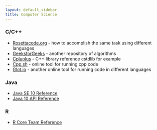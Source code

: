 ```yaml
---
layout: default_sidebar
title: Computer Science
---
```


### C/C++ 
* [Rosettacode.org](http://rosettacode.org/wiki/Category:Programming_Tasks) - how to accomplish the same task using different languages
* [GeeksforGeeks](https://www.geeksforgeeks.org/) - another repository of algorithms
* [Cpluplus](http://www.cplusplus.com/reference/cstdlib/) - C++ library reference cstdlib for example
* [Cpp.sh](http://cpp.sh) - online tool for running cpp code
* [Glot.io](https://glot.io/) - another online tool for running code in different languages

### Java
* [Java SE 10 Reference](https://docs.oracle.com/javase/specs/jls/se10/html/index.html)
* [Java 10 API Reference](https://docs.oracle.com/javase/10/docs/api/overview-summary.html)

### R
* [R Core Team Reference](https://cran.r-project.org/manuals.html)

